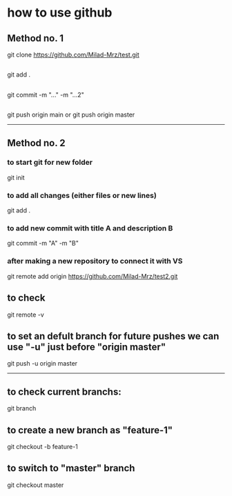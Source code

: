 # how to use github

## Method no. 1

git clone https://github.com/Milad-Mrz/test.git
## 
git add .
##
git commit -m "..." -m "...2"
##
git push origin main or git push origin master

---------------------------
## Method no. 2


### to start git for new folder
git init
### to add all changes (either files or new lines)
git add .
### to add new commit with title A and description B
git commit -m "A" -m "B"
### after making a new repository to connect it with VS
git remote add origin https://github.com/Milad-Mrz/test2.git
## to check
git remote -v
## to set an defult branch for future pushes we can use  "-u" just before "origin master"
git push -u origin master

-------------------------------------------------

## to check current branchs:
git branch

## to create a new branch as "feature-1"
git checkout -b feature-1

## to switch to "master" branch
git checkout master


